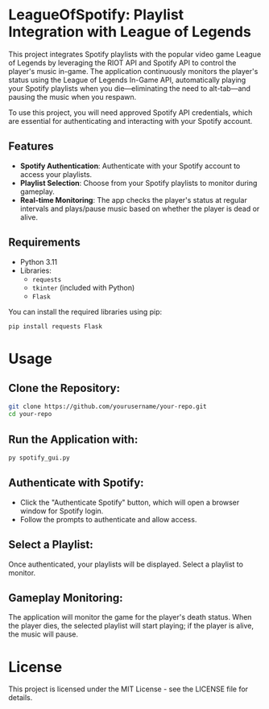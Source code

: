 # LeagueOfSpotify: Playlist Integration with League of Legends

This project integrates Spotify playlists with the popular video game League of Legends by leveraging the RIOT API and Spotify API to control the player's music in-game. The application continuously monitors the player's status using the League of Legends In-Game API, automatically playing your Spotify playlists when you die—eliminating the need to alt-tab—and pausing the music when you respawn.

To use this project, you will need approved Spotify API credentials, which are essential for authenticating and interacting with your Spotify account.

## Features
- **Spotify Authentication**: Authenticate with your Spotify account to access your playlists.
- **Playlist Selection**: Choose from your Spotify playlists to monitor during gameplay.
- **Real-time Monitoring**: The app checks the player's status at regular intervals and plays/pause music based on whether the player is dead or alive.

## Requirements

- Python 3.11
- Libraries:
  - `requests`
  - `tkinter` (included with Python)
  - `Flask`

You can install the required libraries using pip:

```bash
pip install requests Flask
```

# Usage

## Clone the Repository:

```bash
git clone https://github.com/yourusername/your-repo.git
cd your-repo
```

## Run the Application with:

```bash
py spotify_gui.py
```

## Authenticate with Spotify:

- Click the "Authenticate Spotify" button, which will open a browser window for Spotify login.
- Follow the prompts to authenticate and allow access.

## Select a Playlist:

Once authenticated, your playlists will be displayed. Select a playlist to monitor.

## Gameplay Monitoring:

The application will monitor the game for the player's death status. When the player dies, the selected playlist will start playing; if the player is alive, the music will pause.

# License

This project is licensed under the MIT License - see the LICENSE file for details.
